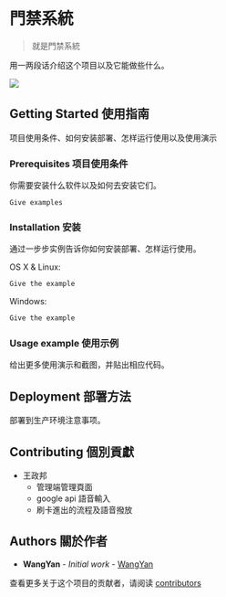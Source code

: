 # 門禁系統

> 就是門禁系統

用一两段话介绍这个项目以及它能做些什么。

![](https://i.imgur.com/zloMVrT.jpg)

## Getting Started 使用指南

项目使用条件、如何安装部署、怎样运行使用以及使用演示

### Prerequisites 项目使用条件

你需要安装什么软件以及如何去安装它们。

```
Give examples
```

### Installation 安装

通过一步步实例告诉你如何安装部署、怎样运行使用。

OS X & Linux:

```sh
Give the example
```

Windows:

```sh
Give the example
```

### Usage example 使用示例

给出更多使用演示和截图，并贴出相应代码。

## Deployment 部署方法

部署到生产环境注意事项。

## Contributing 個別貢獻

* 王政邦
    * 管理端管理頁面
    * google api 語音輸入
    * 刷卡進出的流程及語音撥放

## Authors 關於作者

* **WangYan** - *Initial work* - [WangYan](https://wangyan.org)

查看更多关于这个项目的贡献者，请阅读 [contributors](#) 
